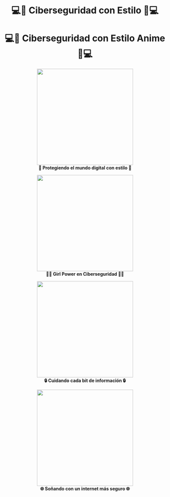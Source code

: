 <h1 align="center">💻🌸 Ciberseguridad con Estilo 🌸💻</h1>


<h1 align="center">💻🌸 Ciberseguridad con Estilo Anime 🌸💻</h1>

<p align="center">
  <img src="https://i.imgur.com/xxxxxxx.png" width="300"><br>
  <b>🌟 Protegiendo el mundo digital con estilo 🌟</b>
</p>

<p align="center">
  <img src="https://i.imgur.com/yyyyyyy.png" width="300"><br>
  <b>👩‍💻 Girl Power en Ciberseguridad 👩‍💻</b>
</p>

<p align="center">
  <img src="https://i.imgur.com/zzzzzzz.png" width="300"><br>
  <b>🔒 Cuidando cada bit de información 🔒</b>
</p>

<p align="center">
  <img src="https://i.imgur.com/wwwwwww.png" width="300"><br>
  <b>🌐 Soñando con un internet más seguro 🌐</b>
</p>
